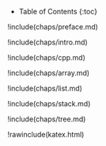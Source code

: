 * Table of Contents
{:toc}

!include(chaps/preface.md)

!include(chaps/intro.md)

!include(chaps/cpp.md)

!include(chaps/array.md)

!include(chaps/list.md)

!include(chaps/stack.md)

!include(chaps/tree.md)


!rawinclude(katex.html)

